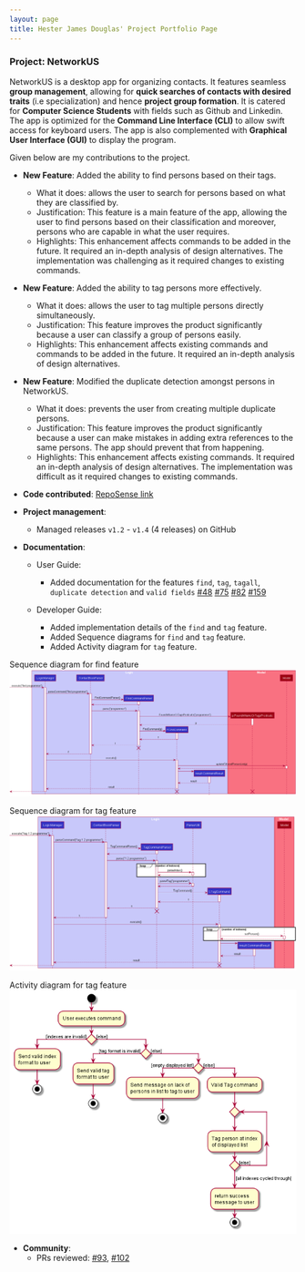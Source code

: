 ```yaml
---
layout: page
title: Hester James Douglas' Project Portfolio Page
---
```


### Project: NetworkUS

NetworkUS is a desktop app for organizing contacts. It features seamless **group management**, allowing for **quick searches of contacts with desired traits** (i.e specialization) and hence **project group formation**. It is catered for **Computer Science Students** with fields such as Github and Linkedin. The app is optimized for the **Command Line Interface (CLI)** to allow swift access for keyboard users. The app is also complemented with **Graphical User Interface (GUI)** to display the program.

Given below are my contributions to the project.

* **New Feature**: Added the ability to find persons based on their tags.
    * What it does: allows the user to search for persons based on what they are classified by.
    * Justification: This feature is a main feature of the app, allowing the user to find persons based on their classification and moreover, persons who are capable in what the user requires.
    * Highlights: This enhancement affects commands to be added in the future. It required an in-depth analysis of design alternatives. The implementation was challenging as it required changes to existing commands.

* **New Feature**: Added the ability to tag persons more effectively.
    * What it does: allows the user to tag multiple persons directly simultaneously.
    * Justification: This feature improves the product significantly because a user can classify a group of persons easily.
    * Highlights: This enhancement affects existing commands and commands to be added in the future. It required an in-depth analysis of design alternatives.

* **New Feature**: Modified the duplicate detection amongst persons in NetworkUS.
    * What it does: prevents the user from creating multiple duplicate persons.
    * Justification: This feature improves the product significantly because a user can make mistakes in adding extra references to the same persons. The app should prevent that from happening.
    * Highlights: This enhancement affects existing commands. It required an in-depth analysis of design alternatives. The implementation was difficult as it required changes to existing commands.

* **Code contributed**: [RepoSense link](https://nus-cs2103-ay2122s1.github.io/tp-dashboard/#breakdown=true&search=e0543403)

* **Project management**:
    * Managed releases `v1.2` - `v1.4` (4 releases) on GitHub
    
* **Documentation**:
  * User Guide:
    * Added documentation for the features `find`, `tag`, `tagall`, `duplicate detection` and `valid fields` [\#48](https://github.com/AY2122S1-CS2103T-T10-3/tp/pull/48) [\#75](https://github.com/AY2122S1-CS2103T-T10-3/tp/pull/75) [\#82](https://github.com/AY2122S1-CS2103T-T10-3/tp/pull/82) [\#159](https://github.com/AY2122S1-CS2103T-T10-3/tp/pull/159)
    
  * Developer Guide:
    * Added implementation details of the `find` and `tag` feature.
    * Added Sequence diagrams for `find` and `tag` feature.
    * Added Activity diagram for `tag` feature.
  
Sequence diagram for find feature
![FindSequenceDiagram](https://github.com/AY2122S1-CS2103T-T10-3/tp/blob/master/docs/images/FindTagSequenceDiagram.png)

Sequence diagram for tag feature
![TagSequenceDiagram](https://github.com/AY2122S1-CS2103T-T10-3/tp/blob/master/docs/images/TagSequenceDiagram.png)

Activity diagram for tag feature
![TagSequenceDiagram](https://github.com/AY2122S1-CS2103T-T10-3/tp/blob/master/docs/images/TagActivityDiagram.png)

* **Community**:
    * PRs reviewed: [\#93](https://github.com/AY2122S1-CS2103T-T10-3/tp/pull/93), [\#102](https://github.com/AY2122S1-CS2103T-T10-3/tp/pull/102)
    
